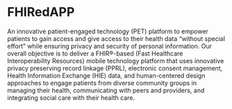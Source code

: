 # FHIRedAPP

An innovative patient-engaged technology (PET) platform to empower patients to gain access and give access to their health data “without special effort” while ensuring privacy and security of personal information. Our overall objective is to deliver a FHIR®-based (Fast Healthcare Interoperability Resources) mobile technology platform that uses innovative privacy preserving record linkage (PPRL), electronic consent management, Health Information Exchange (HIE) data, and human-centered design approaches to engage patients from diverse community groups in managing their health, communicating with peers and providers, and integrating social care with their health care.
